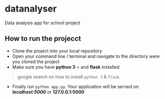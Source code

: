 # datanalyser
Data analysis app for school project

## How to run the projecct

* Clone the project into your local repository
* Open your command line / terminal and navigate to the directory were you cloned the project
* Make sure you have **python 3** < and **flask** installed.
> google search on how to install `python 3` & `flask`.
* Finally run ```python app.py```. Your application will be served on **_localhost:5000_** or **__127.0.0.1:5000__**
